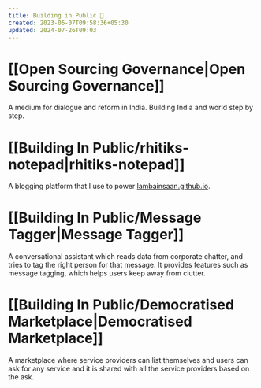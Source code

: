 ```yaml
---
title: Building in Public 📢
created: 2023-06-07T09:58:36+05:30
updated: 2024-07-26T09:03
---
```


# [[Open Sourcing Governance|Open Sourcing Governance]]

A medium for dialogue and reform in India. Building India and world step by step.

# [[Building In Public/rhitiks-notepad|rhitiks-notepad]]

A blogging platform that I use to power [lambainsaan.github.io](https://lambainsaan.github.io).


# [[Building In Public/Message Tagger|Message Tagger]]

A conversational assistant which reads data from corporate chatter, and tries to tag the right person for that message. It provides features such as message tagging, which helps users keep away from clutter.


# [[Building In Public/Democratised Marketplace|Democratised Marketplace]]

A marketplace where service providers can list themselves and users can ask for any service and it is shared with all the service providers based on the ask.